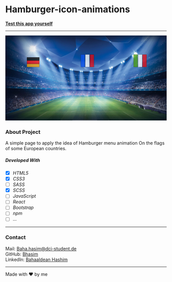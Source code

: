 # Hamburger-icon-animations


**[Test this app yourself](https://bhasim.github.io/hamburger-icon-animations)**

---

![Screenshot from Project](./img/example-app.png)

### About Project

A simple page to apply the idea of Hamburger menu animation On the flags of some European countries.


##### Developed With

- [x] _HTML5_
- [x] _CSS3_
- [ ] _SASS_
- [x] _SCSS_
- [ ] _JavaScript_
- [ ] _React_
- [ ] _Bootstrap_
- [ ] _npm_
- [ ] _..._

---

### Contact

Mail: <Baha.hasim@dci-student.de><br>
GitHub: [Bhasim](https://github.com/)<br>
LinkedIn: [Bahaaldean Hashim](https://www.linkedin.com/in/bahaaldean-hashim-598463103)

---


Made with ❤️ by me

